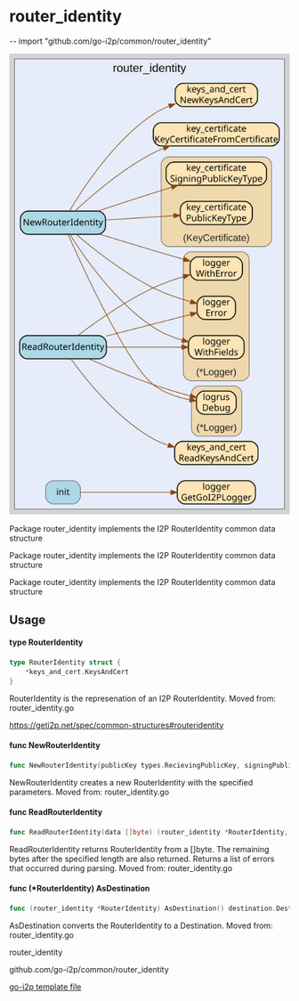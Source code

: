 # router_identity
--
    import "github.com/go-i2p/common/router_identity"

![router_identity.svg](router_identity.svg)

Package router_identity implements the I2P RouterIdentity common data structure

Package router_identity implements the I2P RouterIdentity common data structure

Package router_identity implements the I2P RouterIdentity common data structure

## Usage

#### type RouterIdentity

```go
type RouterIdentity struct {
	*keys_and_cert.KeysAndCert
}
```

RouterIdentity is the represenation of an I2P RouterIdentity. Moved from:
router_identity.go

https://geti2p.net/spec/common-structures#routeridentity

#### func  NewRouterIdentity

```go
func NewRouterIdentity(publicKey types.RecievingPublicKey, signingPublicKey types.SigningPublicKey, cert certificate.Certificate, padding []byte) (*RouterIdentity, error)
```
NewRouterIdentity creates a new RouterIdentity with the specified parameters.
Moved from: router_identity.go

#### func  ReadRouterIdentity

```go
func ReadRouterIdentity(data []byte) (router_identity *RouterIdentity, remainder []byte, err error)
```
ReadRouterIdentity returns RouterIdentity from a []byte. The remaining bytes
after the specified length are also returned. Returns a list of errors that
occurred during parsing. Moved from: router_identity.go

#### func (*RouterIdentity) AsDestination

```go
func (router_identity *RouterIdentity) AsDestination() destination.Destination
```
AsDestination converts the RouterIdentity to a Destination. Moved from:
router_identity.go



router_identity 

github.com/go-i2p/common/router_identity

[go-i2p template file](/template.md)
